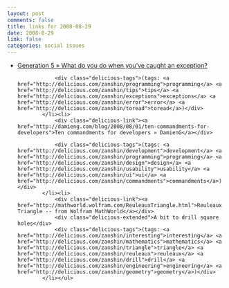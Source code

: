 ```yaml
--- 
layout: post
comments: false
title: links for 2008-08-29
date: 2008-8-29
link: false
categories: social issues
---
```

<ul class="delicious"><li>
                <div class="delicious-link"><a href="http://gen5.info/q/2008/08/27/what-do-you-do-when-youve-caught-an-exception/">Generation 5 » What do you do when you’ve caught an exception?</a></div>
                
                <div class="delicious-tags">(tags: <a href="http://delicious.com/zanshin/programming">programming</a> <a href="http://delicious.com/zanshin/tips">tips</a> <a href="http://delicious.com/zanshin/exceptions">exceptions</a> <a href="http://delicious.com/zanshin/error">error</a> <a href="http://delicious.com/zanshin/toread">toread</a>)</div>
            </li><li>
                <div class="delicious-link"><a href="http://damieng.com/blog/2008/08/01/ten-commandments-for-developers">Ten commandments for developers » DamienG</a></div>
                
                <div class="delicious-tags">(tags: <a href="http://delicious.com/zanshin/development">development</a> <a href="http://delicious.com/zanshin/programming">programming</a> <a href="http://delicious.com/zanshin/design">design</a> <a href="http://delicious.com/zanshin/usability">usability</a> <a href="http://delicious.com/zanshin/ui">ui</a> <a href="http://delicious.com/zanshin/commandments">commandments</a>)</div>
            </li><li>
                <div class="delicious-link"><a href="http://mathworld.wolfram.com/ReuleauxTriangle.html">Reuleaux Triangle -- from Wolfram MathWorld</a></div>
                <div class="delicious-extended">A bit to drill square holes</div>
                <div class="delicious-tags">(tags: <a href="http://delicious.com/zanshin/interesting">interesting</a> <a href="http://delicious.com/zanshin/mathematics">mathematics</a> <a href="http://delicious.com/zanshin/triangle">triangle</a> <a href="http://delicious.com/zanshin/reuleaux">reuleaux</a> <a href="http://delicious.com/zanshin/drill">drill</a> <a href="http://delicious.com/zanshin/engineering">engineering</a> <a href="http://delicious.com/zanshin/geometry">geometry</a>)</div>
            </li></ul>
